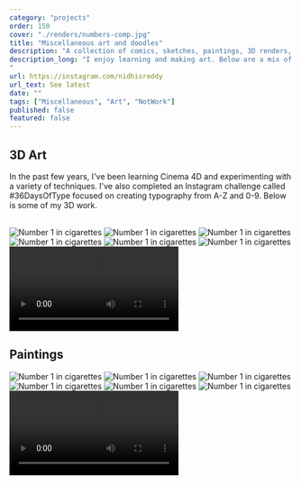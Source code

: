```yaml
---
category: "projects"
order: 150
cover: "./renders/numbers-comp.jpg"
title: "Miscellaneous art and doodles"
description: "A collection of comics, sketches, paintings, 3D renders, and art studies."
description_long: "I enjoy learning and making art. Below are a mix of various pieces that I've done over the years.
"
url: https://instagram.com/nidhisreddy
url_text: See latest
date: ""
tags: ["Miscellaneous", "Art", "NotWork"]
published: false
featured: false
---
```


## 3D Art

In the past few years, I've been learning Cinema 4D and experimenting with a variety of techniques. I've also completed an Instagram challenge called #36DaysOfType focused on creating typography from A-Z and 0-9. Below is some of my 3D work.

<br>
<div class="grid-row">
    <img src="./renders/1.png" alt="Number 1 in cigarettes" />
    <img src="./renders/1.png" alt="Number 1 in cigarettes" />
    <img src="./renders/1.png" alt="Number 1 in cigarettes" />
    <img src="./renders/1.png" alt="Number 1 in cigarettes" />
    <img src="./renders/1.png" alt="Number 1 in cigarettes" />
    <img src="./renders/1.png" alt="Number 1 in cigarettes" />
    <video><source src="./anim/eye-to-hand.mp4" type="video/mp4"></video>
</div>

## Paintings

<div class="grid-row">
    <img src="./paintings/mermaid.png" alt="Number 1 in cigarettes" />
    <img src="./renders/1.png" alt="Number 1 in cigarettes" />
    <img src="./renders/1.png" alt="Number 1 in cigarettes" />
    <img src="./renders/1.png" alt="Number 1 in cigarettes" />
    <img src="./renders/1.png" alt="Number 1 in cigarettes" />
    <img src="./renders/1.png" alt="Number 1 in cigarettes" />
    <video><source src="./anim/eye-to-hand.mp4" type="video/mp4"></video>
</div>
